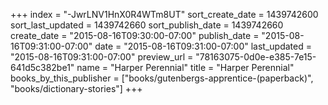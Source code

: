 +++
index = "-JwrLNV1HnX0R4WTm8UT"
sort_create_date = 1439742600
sort_last_updated = 1439742660
sort_publish_date = 1439742660
create_date = "2015-08-16T09:30:00-07:00"
publish_date = "2015-08-16T09:31:00-07:00"
date = "2015-08-16T09:31:00-07:00"
last_updated = "2015-08-16T09:31:00-07:00"
preview_url = "78163075-0d0e-e385-7e15-641d5c382be1"
name = "Harper Perennial"
title = "Harper Perennial"
books_by_this_publisher = ["books/gutenbergs-apprentice-(paperback)", "books/dictionary-stories"]
+++
